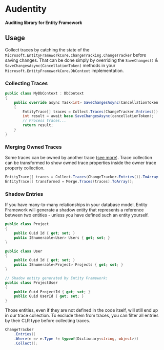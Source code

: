 # Audentity

**Auditing library for Entity Framework**

## Usage

Collect traces by catching the state of the `Microsoft.EntityFrameworkCore.ChangeTracking.ChangeTracker`
before saving changes. That can be done simply by overriding the `SaveChanges()` & `SaveChangesAsync(CancellationToken)`
methods in your `Microsoft.EntityFrameworkCore.DbContext` implementation.

### Collecting Traces

```csharp
public class MyDbContext : DbContext
{
    public override async Task<int> SaveChangesAsync(CancellationToken cancellationToken = new())
    {
        EntityTrace[] traces = Collect.Traces(ChangeTracker.Entries()).ToArray();
        int result = await base.SaveChangesAsync(cancellationToken);
        // Process traces...
        return result;
    }
}
```

### Merging Owned Traces

Some traces can be owned by another trace
([see more](https://learn.microsoft.com/en-us/ef/core/modeling/owned-entities)). Trace collection can be transformed to
show owned trace properties inside the owner trace property collection.

```csharp
EntityTrace[] traces = Collect.Traces(ChangeTracker.Entries()).ToArray();
EntityTrace[] transformed = Merge.Traces(traces).ToArray();
```

### Shadow Entries

If you have many-to-many relationships in your database model, Entity Framework will generate a shadow entity that
represents a reference between two entities - unless you have defined such an entity yourself.

```csharp
public class Project
{
    public Guid Id { get; set; }
    public IEnumerable<User> Users { get; set; }
}

public class User
{
    public Guid Id { get; set; }
    public IEnumerable<Project> Projects { get; set; }
}

// Shadow entity generated by Entity Framework:
public class ProjectUser
{
    public Guid ProjectId { get; set; }
    public Guid UserId { get; set; }
}
```

Those entities, even if they are not defined in the code itself, will still end up in our trace collection.
To exclude them from traces, you can filter all entries by their CLR type before collecting traces.

```csharp
ChangeTracker
    .Entries()
    .Where(e => e.Type != typeof(Dictionary<string, object>))
    .Collect();
```
